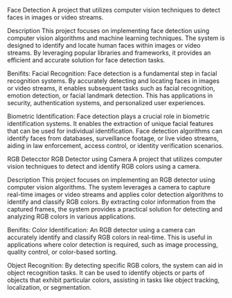 Face Detection
A project that utilizes computer vision techniques to detect faces in images or video streams.

Description
This project focuses on implementing face detection using computer vision algorithms and machine learning techniques. The system is designed to identify and locate human faces within images or video streams. By leveraging popular libraries and frameworks, it provides an efficient and accurate solution for face detection tasks.

Benifits:
Facial Recognition: Face detection is a fundamental step in facial recognition systems. By accurately detecting and locating faces in images or video streams, it enables subsequent tasks such as facial recognition, emotion detection, or facial landmark detection. This has applications in security, authentication systems, and personalized user experiences.

Biometric Identification: Face detection plays a crucial role in biometric identification systems. It enables the extraction of unique facial features that can be used for individual identification. Face detection algorithms can identify faces from databases, surveillance footage, or live video streams, aiding in law enforcement, access control, or identity verification scenarios.


RGB Detecctor
RGB Detector using Camera
A project that utilizes computer vision techniques to detect and identify RGB colors using a camera.

Description
This project focuses on implementing an RGB detector using computer vision algorithms. The system leverages a camera to capture real-time images or video streams and applies color detection algorithms to identify and classify RGB colors. By extracting color information from the captured frames, the system provides a practical solution for detecting and analyzing RGB colors in various applications.

Benifits:
Color Identification: An RGB detector using a camera can accurately identify and classify RGB colors in real-time. This is useful in applications where color detection is required, such as image processing, quality control, or color-based sorting.

Object Recognition: By detecting specific RGB colors, the system can aid in object recognition tasks. It can be used to identify objects or parts of objects that exhibit particular colors, assisting in tasks like object tracking, localization, or segmentation.
